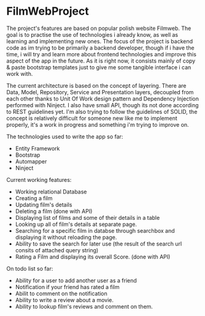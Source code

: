 # FilmWebProject
The project's features are based on popular polish website Filmweb. The goal is to practise the use of technologies i already know, as well as learning and implementing new ones. The focus of the project is backend code as im trying to be primarily a backend developer, though if i have the time, i will try and learn more about frontend technologies and improve this aspect of the app in the future. As it is right now, it consists mainly of copy & paste bootstrap templates just to give me some tangible interface i can work with.

The current architecture is based on the concept of layering. There are Data, Model, Repository, Service and Presentation layers, decoupled from each other thanks to Unit Of Work design pattern and Dependency Injection performed with Ninject. I also have small API, though its not done according to REST guidelines yet. I'm also trying to follow the guidelines of SOLID, the concept is relatively difficult for someone new like me to implement properly, it's a work in progress and something i'm trying to improve on.

The technologies used to write the app so far:

- Entity Framework
- Bootstrap
- Automapper
- Ninject

Current working features:

- Working relational Database
- Creating a film
- Updating film's details
- Deleting a film (done with API)
- Displaying list of films and some of their details in a table
- Looking up all of film's details at separate page.
- Searching for a specific film in databse through searchbox and displaying it without reloading the page.
- Ability to save the search for later use (the result of the search url consits of attached query string)
- Rating a Film and displaying its overall Score. (done with API)

On todo list so far:

- Ability for a user to add another user as a friend
- Notification if your friend has rated a film
- Abilit to comment on the notification
- Ability to write a review about a movie.
- Ability to lookup film's reviews and comment on them.
